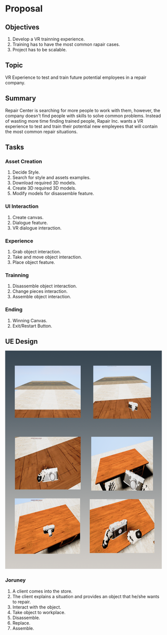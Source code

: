 # Proposal
## Objectives
1. Develop a VR trainning experience.
2. Training has to have the most common rapair cases. 
3. Project has to be scalable.
## Topic
VR Experience to test and train future potential employees in a repair company.
## Summary
Repair Center is searching for more people to work with them, however, the company doesn't find people with skills to solve common problems. Instead of wasting more time finding trained people, Rapair Inc. wants a VR experience to test and train their potential new empleyees that will contain the most common repair situations.
## Tasks
### Asset Creation
1. Decide Style.
2. Search for style and assets examples.
3. Download required 3D models.
4. Create 3D required 3D models.
5. Modify models for disassemble feature.
### UI Interaction
1. Create canvas.
2. Dialogue feature.
3. VR dialogue interaction.
### Experience
1. Grab object interaction.
2. Take and move object interaction.
3. Place object feature.
### Trainning
1. Disassemble object interaction.
2. Change pieces interaction.
3. Assemble object interaction.
### Ending
1. Winning Canvas.
2. Exit/Restart Button.
## UE Design
<p align="center">
  <img width="600" height="700" src="Images/UE_Design.png">
</p>

### Joruney
1. A client comes into the store.
2. The client explains a situation and provides an object that he/she wants to repair.
3. Interact with the object.
4. Take object to workplace.
5. Disassemble.
6. Replace.
7. Assemble.

